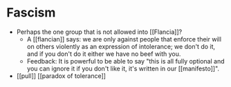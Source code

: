 # Fascism

- Perhaps the one group that is not allowed into [[Flancia]]?
  - A [[flancian]] says: we are only against people that enforce their will on others violently as an expression of intolerance; we don't do it, and if you don't do it either we have no beef with you.
  - Feedback: It is powerful to be able to say "this is all fully optional and you can ignore it if you don't like it, it's written in our [[manifesto]]".
- [[pull]] [[paradox of tolerance]]

